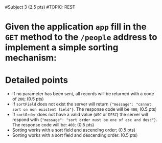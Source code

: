 #Subject 3 (2.5 pts)
#TOPIC: REST

# Given the application `app` fill in the `GET` method to the `/people` address to implement a simple sorting mechanism:

# Detailed points
- If no parameter has been sent, all records will be returned with a code of `200`; (0.5 pts)
- If `sortField` does not exist the server will return  `{"message": "cannot sort on non existent field"}`. The response code will be `400`; (0.5 pts)
- If `sortOrder` does not have a valid value (`ASC` or `DESC`)  the server will respond with `{"message": "sort order must be one of asc and desc"}`. The response code will be: `400`; (0.5 pts)
- Sorting works with a sort field and ascending order; (0.5 pts)
- Sorting works with a sort field and descending order. (0.5 pts)
